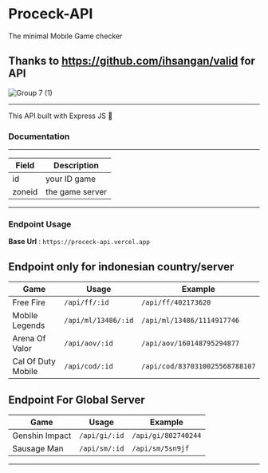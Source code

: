 # Proceck-API
The minimal Mobile Game checker

Thanks to https://github.com/ihsangan/valid for API
---
![Group 7 (1)](https://user-images.githubusercontent.com/91861324/177327347-7a609c5c-8760-4969-9932-d9535e9ea987.png)

---
This API built with Express JS 🌸

### Documentation
---

| Field | Description |
| ------ | ----------- |
| id   | your ID game |
| zoneid   | the game server |
---

### Endpoint Usage

**Base Url** : `https://proceck-api.vercel.app`


## Endpoint only for indonesian country/server
| Game | Usage | Example |
|----------|-------|---------|
| Free Fire | `/api/ff/:id` | `/api/ff/402173620` |
| Mobile Legends | `/api/ml/13486/:id` | `/api/ml/13486/1114917746` |
| Arena Of Valor | `/api/aov/:id` | `/api/aov/160148795294877` |
| Cal Of Duty Mobile | `/api/cod/:id` | `/api/cod/8370310025568788107` |

## Endpoint For Global Server

| Game | Usage | Example |
|----------|-------|---------|
| Genshin Impact | `/api/gi/:id` | `/api/gi/802740244` |
| Sausage Man | `/api/sm/:id` | `/api/sm/5sn9jf` |

---
